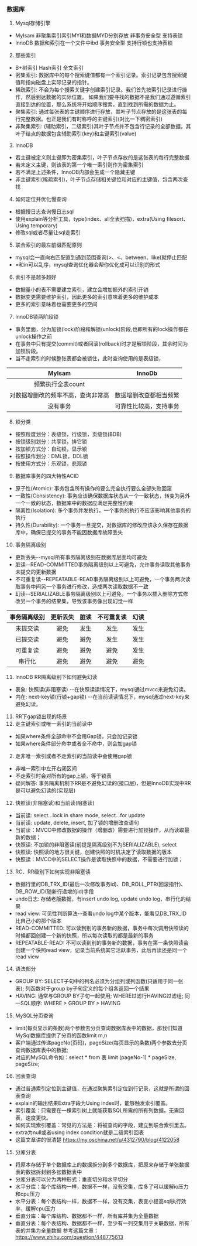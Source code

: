 ### 数据库
1. Mysql存储引擎
- MyIsam  非聚集索引索引MYI和数据MYD分别存放  非事务安全型  支持表锁 
- InnoDB  数据和索引在一个文件中ibd   事务安全型   支持行锁也支持表锁

2. 那些索引
- B+树索引 Hash索引 全文索引
- 密集索引: 数据库中的每个搜索键值都有一个索引记录。索引记录包含搜索键值和指向磁盘上实际记录的指针。
- 稀疏索引: 不会为每个搜索关键字创建索引记录。我们首先按索引记录进行操作，然后到达数据的实际位置。
           如果我们要寻找的数据不是我们通过遵循索引直接到达的位置，那么系统将开始顺序搜索，直到找到所需的数据为止。
- 聚集索引: 通过每张表的主键顺序进行存放，其叶子节点存放的是这张表的每行完整数据。也正是我们有时称呼的主键索引(对比一下稠密索引)
- 非聚集索引: (辅助索引，二级索引)其叶子节点并不包含行记录的全部数据，其叶子结点的数据包含辅助索引(key)和主键索引(value)

3. InnoDB
- 若主键被定义则主键即为密集索引，叶子节点存放的是这张表的每行完整数据
- 若未定义主键，则该表的第一个唯一索引则作为密集索引
- 若不满足上述条件，InnoDB内部会生成一个隐藏主键
- 非主键索引(稀疏索引)，叶子节点存储相关键位和对应的主键值，包含两次查找
 
4. 如何定位并优化慢查询
- 根据慢日志查询慢日志sql
- 使用explain等分析工具，type(index、all全表扫描)，extra(Using filesort、Using temporary)
- 修改sql或者尽量让sql走索引 

5. 联合索引的最左前缀匹配原则
- mysql会一直向右匹配直到遇到范围查询(>、<、between、like)就停止匹配
- =和in可以乱序，mysql查询优化器会帮你优化成可以识别的形式

6. 索引不是越多越好
- 数据量小的表不需要建立索引，建立会增加额外的索引开销
- 数据变更需要维护索引，因此更多的索引意味着更多的维护成本
- 更多的索引意味着也需要更多的空间

7. InnoDB锁两阶段锁
- 事务里面，分为加锁(lock)阶段和解锁(unlock)阶段,也即所有的lock操作都在unlock操作之前
- 在事务中只有提交(commit)或者回滚(rollback)时才是解锁阶段，其余时间为加锁阶段。
- 当不走索引的时候整张表都会被锁住，此时查询使用的是表级锁，


|MyIsam|InnoDb|
|:---:|:---:|
|频繁执行全表count||
|对数据增删改的频率不高，查询非常高|数据增删改查都相当频繁|
|没有事务|可靠性比较高，支持事务|

8. 锁分类
- 按照粒度划分：表级锁，行级锁，页级锁(BDB)
- 按锁级别划分：共享锁，排它锁
- 按加锁方式分：自动锁，显示锁
- 按照操作划分：DML锁，DDL锁
- 按使用方式分：乐观锁，悲观锁

9. 数据库事务的四大特性ACID
- 原子性(Atomic): 事务包含所有操作的要么完全执行要么全部失败回滚
- 一致性(Consistency): 事务应该确保数据库状态从一个一致状态，转变为另外一个一致的状态，数据库中的数据应满足完整性约束
- 隔离性(Isolation): 多个事务并发执行，一个事务的执行不应该影响其他事务的执行
- 持久性(Durability): 一个事务一旦提交，对数据库的修改应该永久保存在数据库中，确保已提交的事务不能因数据库故障丢失

10. 事务隔离级别
- 更新丢失--mysql所有事务隔离级别在数据库层面均可避免
- 脏读--READ-COMMITTED事务隔离级别以上可避免，允许事务读取其他事务未提交的更新数据
- 不可重复读--REPEATABLE-READ事务隔离级别以上可避免，一个事务两次读取事务中间另一个事务进行修改，造成两次读取数据不一致
- 幻读--SERIALIZABLE事务隔离级别以上可避免，一个事务以插入删除方式修改另一个事务的结果集，导致该事务像出现幻觉一样

|事务隔离级别|更新丢失|脏读|不可重复读|幻读|
|:---:|:---:|:---:|:---:|:---:|
|未提交读|避免|发生|发生|发生|
|已提交读|避免|避免|发生|发生|
|可重复读|避免|避免|避免|发生|
|串行化|避免|避免|避免|避免|

11. InnoDB RR隔离级别下如何避免幻读
- 表象: 快照读(非阻塞读) --在快照读读情况下，mysql通过mvcc来避免幻读。
- 内在: next-key锁(行锁+gap锁) --在当前读读情况下，mysql通过next-key来避免幻读。

11. RR下gap锁出现的场景
1. 走主键索引或唯一索引的当前读中
- 如果where条件全部命中不会用Gap锁，只会加记录锁
- 如果where条件部分命中或者全不命中，则会加gap锁
2. 走非唯一索引或者不走索引的当前读中会使用gap锁
- 非唯一索引中左开右闭区间
- 不走索引时会对所有的gap上锁，等于锁表
- 疑问解答: 事务隔离机制下RR是不避免幻读的(接口层)，但是InnoDB实现中RR是可以避免幻读的(实现层)

12. 快照读(非阻塞读)和当前读(阻塞读)
- 当前读: select...lock in share mode, select...for update
- 当前读: update, delete, insert, 加了锁的增删改查语句
- 当前读：MVCC中修改数据的操作（增删改）需要进行加锁操作，从而读取最新的数据；
- 快照读: 不加锁的非阻塞读(前提是隔离级别不为SERIALIZABLE), select
- 快照读: 快照读的地方很关键，创建快照的时机决定了读取数据的版本
- 快照读：MVCC中的SELECT操作是读取快照中的数据，不需要进行加锁；

13. RC、RR级别下如何实现非阻塞读
- 数据行里的DB_TRX_ID(最后一次修改事务id)、DB_ROLL_PTR(回滚指针)、DB_ROW_ID(随新行递增的id)字段
- undo日志: 存储老版数据，有insert undo log, update undo log，串行化的结果
- read view: 可见性判断算法--查看undo log中某个版本，能看见DB_TRX_ID比自己小的那个版本
- READ-COMMITTED: 可以读到别的事务新的数据，事务中每次调用快照读的时候都回创建一个新的快照，所以每次读取的都是最新的事务
- REPEATABLE-READ: 不可以读到别的事务新的数据，事务在第一条快照读会创建一个快照read view，记录当前系统其它活跃事务，此后再读还是同一个read view

14. 语法部分 
 - GROUP BY: SELECT子句中的列名必须为分组列或列函数(只适用于同一张表); 列函数对于group by子句定义的每个组各返回一个结果
 - HAVING: 通常与GROUP BY子句一起使用; WHERE过滤行HAVING过滤组; 同一SQL顺序: WHERE > GROUP BY > HAVING
 
15. MySQL分页查询
- limit(每页显示的条数)两个参数去分页查询数据库表中的数据，那我们知道MySql数据库提供了分页的函数limit m,n
- 客户端通过传递pageNo(页码)，pageSize(每页显示的条数)两个参数去分页查询数据库表中的数据;
- 对应的MySQL命令如：select * from 表 limit (pageNo-1) * pageSize, pageSize; 
 
16. 回表查询
- 通过普通索引定位到主键值，在通过聚集索引定位到行记录，这就是所谓的回表查询
- explain的输出结果Extra字段为Using index时，能够触发索引覆盖。
- 索引覆盖：只需要在一棵索引树上就能获取SQL所需的所有列数据，无需回表，速度更快。
- 如何实现索引覆盖：常见的方法是：将被查询的字段，建立到联合索引里去。
- extra为null或者using index condition就是二级索引回表
- 这篇文章讲的很清楚 https://my.oschina.net/u/4312790/blog/4122058

15. 分库分表
- 将原本存储于单个数据库上的数据拆分到多个数据库，把原来存储于单张数据表的数据拆封到多张数据表中
- 分库分表可以分为两种形式：垂直切分和水平切分
- 水平分库：每个库结构一样，数据不一样，没有交集，库多了可以缓解io压力和cpu压力
- 水平分表：每个表结构一样，数据不一样，没有交集，表变小提高sql执行效率，缓解cpu压力
- 垂直分库：每个库结构、数据都不一样，所有库并集为全量数据
- 垂直分表：每个表结构、数据都不一样，至少有一列交集用于关联数据，所有表的并集为全量数据
参考这篇文章：https://www.zhihu.com/question/448775613
